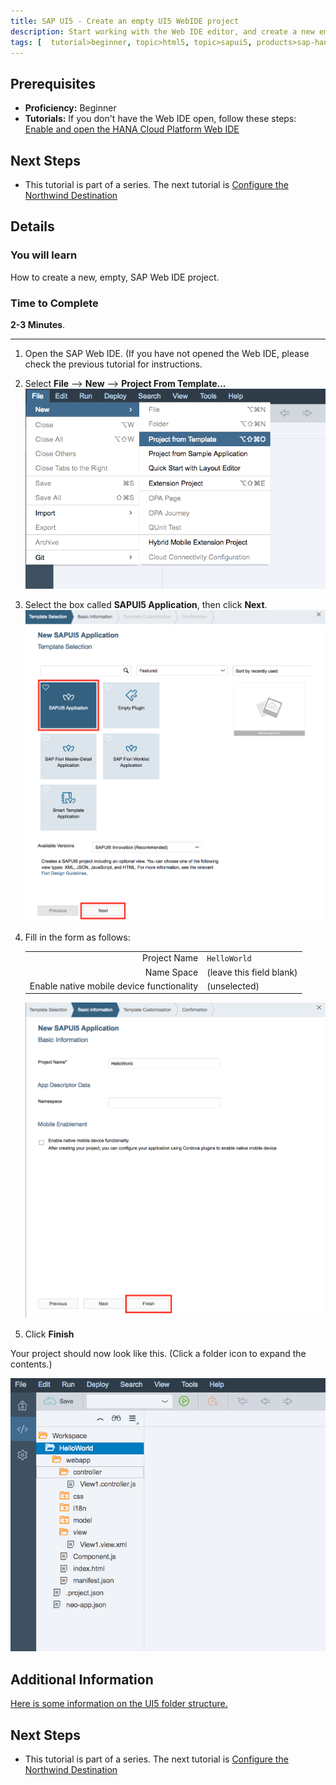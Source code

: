 ```yaml
---
title: SAP UI5 - Create an empty UI5 WebIDE project
description: Start working with the Web IDE editor, and create a new empty UI5 WebIDE project
tags: [  tutorial>beginner, topic>html5, topic>sapui5, products>sap-hana-cloud-platform ]
---
```

## Prerequisites  
 - **Proficiency:** Beginner 
 - **Tutorials:** If you don't have the Web IDE open, follow these steps: [Enable and open the HANA Cloud Platform Web IDE](https://go.sap.com/developer/tutorials/sapui5-webide-open-webide.html)

## Next Steps
 - This tutorial is part of a series.  The next tutorial is [Configure the Northwind Destination](https://go.sap.com/developer/tutorials/hcp-create-destination.html)

## Details
### You will learn  
How to create a new, empty, SAP Web IDE project.  

### Time to Complete
**2-3 Minutes**.

---

1.  Open the SAP Web IDE.  (If you have not opened the Web IDE, please check the previous tutorial for instructions.

2.  Select **File** --> **New** --> **Project From Template...**
    ![Activating the SAP Web IDE search pane](create-project-from-template.png)

3.  Select the box called **SAPUI5 Application**, then click **Next**.
    ![Activating the SAP Web IDE search pane](select-sapui5-application.png)

4.  Fill in the form as follows:

    |                                           |                          |
    | -----------------------------------------:| ------------------------- |
    | Project Name                              | `HelloWorld`              |
    | Name Space                                | (leave this field blank)  |
    | Enable native mobile device functionality | (unselected)              |

    ![Activating the SAP Web IDE search pane](fill-in-form.png)

5.  Click **Finish**

Your project should now look like this.  (Click a folder icon to expand the contents.)
  
![Activating the SAP Web IDE search pane](new-helloworld-application.png)

## Additional Information
[Here is some information on the UI5 folder structure.](https://sapui5.hana.ondemand.com/#docs/guide/003f755d46d34dd1bbce9ffe08c8d46a.html)

## Next Steps
 - This tutorial is part of a series.  The next tutorial is [Configure the Northwind Destination](https://go.sap.com/developer/tutorials/hcp-create-destination.html)
